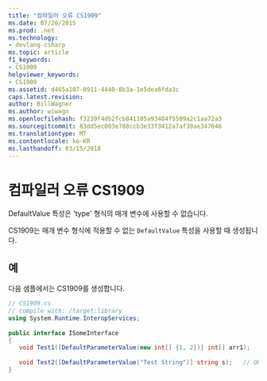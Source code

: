 ```yaml
---
title: "컴파일러 오류 CS1909"
ms.date: 07/20/2015
ms.prod: .net
ms.technology:
- devlang-csharp
ms.topic: article
f1_keywords:
- CS1909
helpviewer_keywords:
- CS1909
ms.assetid: d465a107-0911-4440-8b3a-1e5dea6fda3c
caps.latest.revision: 
author: BillWagner
ms.author: wiwagn
ms.openlocfilehash: f3239f4db2fcb841105a93484f5509a2c1aa72a3
ms.sourcegitcommit: 83dd5ec003e788ccb3e33f3412a7af39ae347646
ms.translationtype: MT
ms.contentlocale: ko-KR
ms.lasthandoff: 03/15/2018
---
```

# <a name="compiler-error-cs1909"></a>컴파일러 오류 CS1909
DefaultValue 특성은 'type' 형식의 매개 변수에 사용할 수 없습니다.  
  
 CS1909는 매개 변수 형식에 적용할 수 없는 `DefaultValue` 특성을 사용할 때 생성됩니다.  
  
## <a name="example"></a>예  
 다음 샘플에서는 CS1909를 생성합니다.  
  
```csharp  
// CS1909.cs  
// compile with: /target:library  
using System.Runtime.InteropServices;  
  
public interface ISomeInterface  
{  
   void Test1([DefaultParameterValue(new int[] {1, 2})] int[] arr1);   // CS1909  
  
   void Test2([DefaultParameterValue("Test String")] string s);   // OK  
}  
```
